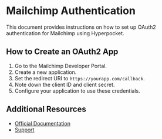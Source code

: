 # Mailchimp Authentication

This document provides instructions on how to set up OAuth2 authentication for Mailchimp using Hyperpocket.

## How to Create an OAuth2 App

1. Go to the Mailchimp Developer Portal.
2. Create a new application.
3. Set the redirect URI to `https://yourapp.com/callback`.
4. Note down the client ID and client secret.
5. Configure your application to use these credentials.

## Additional Resources

- [Official Documentation](https://mailchimp.com/developer/marketing/guides/quick-start/)
- [Support](https://mailchimp.com/help/) 